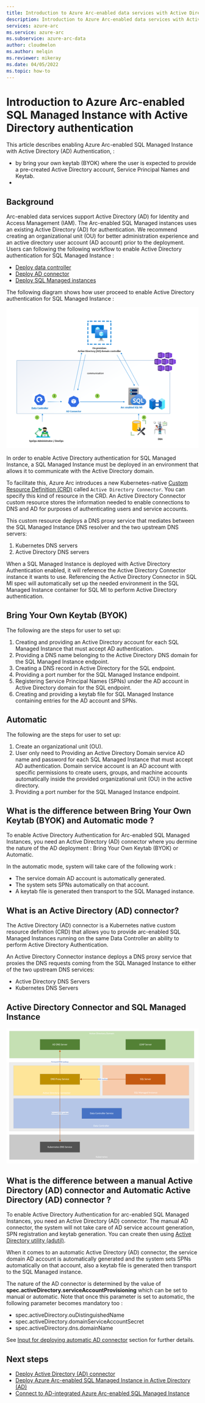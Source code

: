 ```yaml
---
title: Introduction to Azure Arc-enabled data services with Active Directory authentication
description: Introduction to Azure Arc-enabled data services with Active Directory authentication
services: azure-arc
ms.service: azure-arc
ms.subservice: azure-arc-data
author: cloudmelon
ms.author: melqin
ms.reviewer: mikeray
ms.date: 04/05/2022
ms.topic: how-to
---
```


# Introduction to Azure Arc-enabled SQL Managed Instance with Active Directory authentication 

This article describes enabling Azure Arc-enabled SQL Managed Instance with Active Directory (AD) Authentication,  : 
-  by bring your own keytab (BYOK) where the user is expected to provide a pre-created Active Directory account, Service Principal Names and Keytab.
- 

## Background

Arc-enabled data services support Active Directory (AD) for Identity and Access Management (IAM).  The Arc-enabled SQL Managed instances uses an existing Active Directory (AD) for authentication. We recommend creating an organizational unit (OU) for better administration experience and an active directory user account (AD account) prior to the deployment. Users can following the following workflow to enable Active Directory authentication for SQL Managed Instance : 
- [Deploy data controller](create-data-controller-indirect-cli.md) 
- [Deploy AD connector](deploy-active-directory-connector.md) 
- [Deploy SQL Managed instances](deploy-active-directory-sql-managed-instance.md)

The following diagram shows how user proceed to enable Active Directory authentication for SQL Managed Instance :

![Actice Directory Deployment User journey](media/active-directory-deployment/active-directory-user-journey.png)

In order to enable Active Directory authentication for SQL Managed Instance, a SQL Managed Instance must be deployed in an environment that allows it to communicate with the Active Directory domain.

To facilitate this, Azure Arc introduces a new Kubernetes-native [Custom Resource Definition (CRD)](https://kubernetes.io/docs/concepts/extend-kubernetes/api-extension/custom-resources/) called `Active Directory Connector`. You can specify this kind of resource in the CRD. An Active Directory Connector custom resource stores the information needed to enable connections to DNS and AD for purposes of authenticating users and service accounts.

This custom resource deploys a DNS proxy service that mediates between the SQL Managed Instance DNS resolver and the two upstream DNS servers:

1. Kubernetes DNS servers
2. Active Directory DNS servers

When a SQL Managed Instance is deployed with Active Directory Authentication enabled, it will reference the Active Directory Connector instance it wants to use. Referencing the Active Directory Connector in SQL MI spec will automatically set up the needed environment in the SQL Managed Instance container for SQL MI to perform Active Directory authentication. 

## Bring Your Own Keytab (BYOK) 

The following are the steps for user to set up:

1. Creating and providing an Active Directory account for each SQL Managed Instance that must accept AD authentication.
1. Providing a DNS name belonging to the Active Directory DNS domain for the SQL Managed Instance endpoint.
1. Creating a DNS record in Active Directory for the SQL endpoint.
1. Providing a port number for the SQL Managed Instance endpoint.
1. Registering Service Principal Names (SPNs) under the AD account in Active Directory domain for the SQL endpoint.
1. Creating and providing a keytab file for SQL Managed Instance containing entries for the AD account and SPNs.

## Automatic 
The following are the steps for user to set up:
1. Create an organizational unit (OU). 
2. User only need to Providing an Active Directory Domain service AD name and password for each SQL Managed Instance that must accept AD authentication. Domain service account is an AD account with specific permissions to create users, groups, and machine accounts automatically inside the provided organizational unit (OU) in the active directory. 
3. Providing a port number for the SQL Managed Instance endpoint.


## What is the difference between  Bring Your Own Keytab (BYOK) and Automatic mode ?

To enable Active Directory Authentication for Arc-enabled SQL Managed Instances, you need an Active Directory (AD) connector where you dermine the nature of the AD deployment : Bring Your Own Keytab (BYOK) or Automatic. 

In the automatic mode, system will take care of the following work : 

- The service domain AD account is automatically generated.
- The system sets SPNs automatically on that account.
- A keytab file is generated then transport to the SQL Managed instance.


## What is an Active Directory (AD) connector?

The Active Directory (AD) connector is a Kubernetes native custom resource definition (CRD) that allows you to provide arc-enabled
SQL Managed Instances running on the same Data Controller an ability to perform Active Directory Authentication.

An Active Directory Connector instance deploys a DNS proxy service that proxies the DNS requests
coming from the SQL Managed Instance to either of the two upstream DNS services:
* Active Directory DNS Servers
* Kubernetes DNS Servers




## Active Directory Connector and SQL Managed Instance

![Actice Directory Connector](media/active-directory-deployment/active-directory-connector-byok.png)


## What is the difference between a manual Active Directory (AD) connector and Automatic Active Directory (AD) connector ?

To enable Active Directory Authentication for arc-enabled SQL Managed Instances, you need an Active Directory (AD) connector.  The manual AD connector, the system will not take care of AD service account generation, SPN registration and keytab generation. You can create then using [Active Directory utility (adutil)](/sql/linux/sql-server-linux-ad-auth-adutil-introduction).

When it comes to an automatic Active Directory (AD) connector, the service domain AD account is automatically generated and the system sets SPNs automatically on that account, also a keytab file is generated then transport to the SQL Managed instance.

The nature of the AD connector is determined by the value of **spec.activeDirectory.serviceAccountProvisioning** which can be set to manual or automatic. Note that once this parameter is set to automatic, the following parameter becomes mandatory too : 
- spec.activeDirectory.ouDistinguishedName
- spec.activeDirectory.domainServiceAccountSecret
- spec.activeDirectory.dns.domainName 

See [Input for deploying automatic AD connector](#input-for-deploying-automatic-active-directory-ad-connector) section for further details. 

## Next steps

* [Deploy Active Directory (AD) connector](deploy-active-directory-connector.md)
* [Deploy Azure Arc-enabled SQL Managed Instance in Active Directory (AD)](deploy-active-directory-sql-managed-instance.md)
* [Connect to AD-integrated Azure Arc-enabled SQL Managed Instance](connect-active-directory-sql-managed-instance.md)
